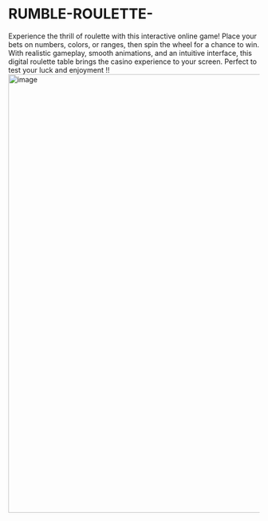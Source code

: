 # RUMBLE-ROULETTE-
Experience the thrill of roulette with this interactive online game! Place your bets on numbers, colors, or ranges, then spin the wheel for a chance to win. With realistic gameplay, smooth animations, and an intuitive interface, this digital roulette table brings the casino experience to your screen. Perfect to test your luck and enjoyment !! 
<img width="1600" height="878" alt="image" src="https://github.com/user-attachments/assets/e06ef827-ae6b-4c53-8087-5dd961c3f659" />
